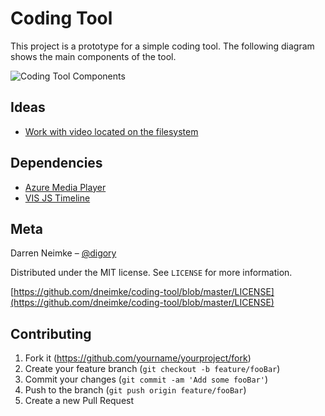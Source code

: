 # Coding Tool

This project is a prototype for a simple coding tool.  The following diagram shows the main components of the tool.

![Coding Tool Components](https://github.com/dneimke/coding-tool/blob/master/images/coding-tool-components.png?raw=true)

## Ideas

* [Work with video located on the filesystem](https://stackoverflow.com/questions/8885701/play-local-hard-drive-video-file-with-html5-video-tag)

## Dependencies

* [Azure Media Player](http://amp.azure.net/libs/amp/latest/docs/index.html)
* [VIS JS Timeline](http://visjs.org/timeline_examples.html)

## Meta

Darren Neimke – [@digory](https://twitter.com/digory)

Distributed under the MIT license. See ``LICENSE`` for more information.

[https://github.com/dneimke/coding-tool/blob/master/LICENSE](https://github.com/dneimke/coding-tool/blob/master/LICENSE)

## Contributing

1. Fork it (<https://github.com/yourname/yourproject/fork>)
2. Create your feature branch (`git checkout -b feature/fooBar`)
3. Commit your changes (`git commit -am 'Add some fooBar'`)
4. Push to the branch (`git push origin feature/fooBar`)
5. Create a new Pull Request

